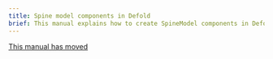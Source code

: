 ```yaml
---
title: Spine model components in Defold
brief: This manual explains how to create SpineModel components in Defold.
---
```


[This manual has moved](/extension-spine)